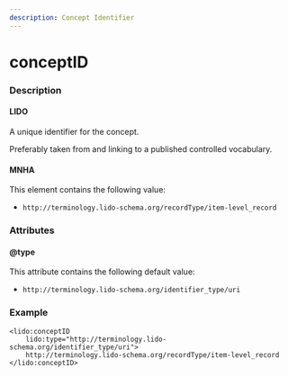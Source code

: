 ```yaml
---
description: Concept Identifier
---
```


# conceptID

### Description

#### LIDO

A unique identifier for the concept.

Preferably taken from and linking to a published controlled vocabulary.

#### MNHA

This element contains the following value:

* `http://terminology.lido-schema.org/recordType/item-level_record`

### Attributes

#### @type

This attribute contains the following default value:

* `http://terminology.lido-schema.org/identifier_type/uri`

### Example

```markup
<lido:conceptID
    lido:type="http://terminology.lido-schema.org/identifier_type/uri">
    http://terminology.lido-schema.org/recordType/item-level_record
</lido:conceptID>
```

